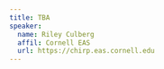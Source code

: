 ```yaml
---
title: TBA
speaker:
  name: Riley Culberg
  affil: Cornell EAS
  url: https://chirp.eas.cornell.edu
---
```

